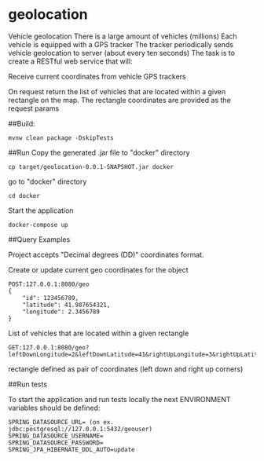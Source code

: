 # geolocation
Vehicle geolocation  There is a large amount of vehicles (millions) Each vehicle is equipped with a GPS tracker The tracker periodically sends vehicle geolocation to server (about every ten seconds) The task is to create a RESTful web service that will:

Receive current coordinates from vehicle GPS trackers

On request return the list of vehicles that are located within a given rectangle on the map. The rectangle coordinates are provided as the request params

##Build:
```
mvnw clean package -DskipTests
```
##Run
Copy the generated .jar file to "docker" directory
```
cp target/geolocation-0.0.1-SNAPSHOT.jar docker
```
go to "docker" directory
```
cd docker
```
Start the application
```
docker-compose up
```
##Query Examples

Project accepts "Decimal degrees (DD)" coordinates format.

Create or update current geo coordinates for the object

```
POST:127.0.0.1:8080/geo
{
    "id": 123456789,
    "latitude": 41.987654321,
    "longitude": 2.3456789
}
```

List of vehicles that are located within a given rectangle

```
GET:127.0.0.1:8080/geo?leftDownLongitude=2&leftDownLatitude=41&rightUpLongitude=3&rightUpLatitude=42
```
rectangle defined as pair of coordinates (left down and right up corners)

##Run tests

To start the application and run tests locally the next ENVIRONMENT variables should be defined:
```
SPRING_DATASOURCE_URL= (on ex. jdbc:postgresql://127.0.0.1:5432/geouser)
SPRING_DATASOURCE_USERNAME=
SPRING_DATASOURCE_PASSWORD=
SPRING_JPA_HIBERNATE_DDL_AUTO=update
```